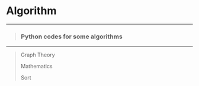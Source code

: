# Algorithm

***
> ### Python codes for some algorithms
***
> Graph Theory
> 
> Mathematics
> 
> Sort
